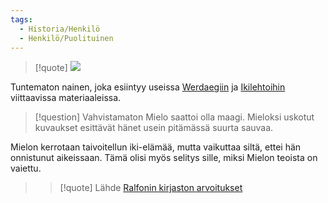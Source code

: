 ```yaml
---
tags:
  - Historia/Henkilö
  - Henkilö/Puolituinen
---
```

>[!quote]
>![](Ralfonin%20kirjaston%20arvoitukset.md#^ea2dc3)

Tuntematon nainen, joka esiintyy useissa [Werdaegiin](Werdaeg.md) ja [Ikilehtoihin](Ikilehdot.md) viittaavissa materiaaleissa.

>[!question] Vahvistamaton 
Mielo saattoi olla maagi. Mieloksi uskotut kuvaukset esittävät hänet usein pitämässä suurta sauvaa.
>
Mielon kerrotaan taivoitellun iki-elämää, mutta vaikuttaa siltä, ettei hän onnistunut aikeissaan. Tämä olisi myös selitys sille, miksi Mielon teoista on vaiettu.
>>[!quote] Lähde
>>[Ralfonin kirjaston arvoitukset](Ralfonin%20kirjaston%20arvoitukset.md)
